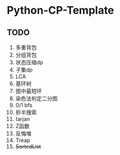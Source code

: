 # Python-CP-Template

## TODO

1. 多重背包
2. 分组背包
3. 状态压缩dp
4. 子集dp
5. LCA
6. 基环树
7. 图中最短环
8. 染色法判定二分图
9. 0/1 bfs
10. 折半搜索
11. tarjan
12. Z函数
13. 反悔堆
14. Treap
15. ~~SortedList~~
